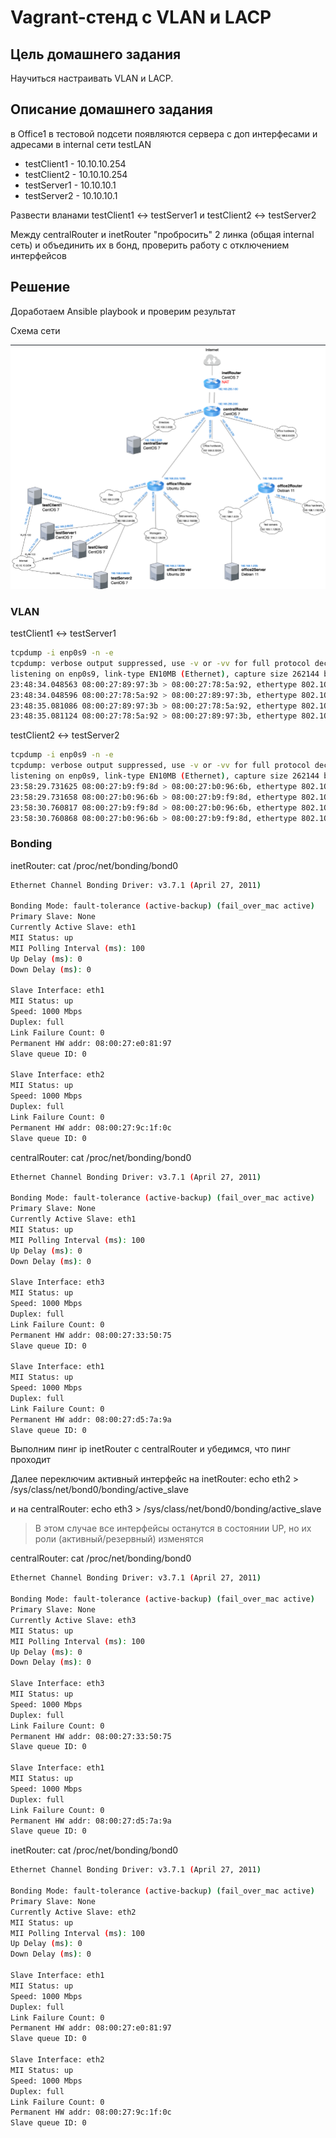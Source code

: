 
# Vagrant-стенд c VLAN и LACP

## Цель домашнего задания

Научиться настраивать VLAN и LACP. 


## Описание домашнего задания

в Office1 в тестовой подсети появляются сервера с доп интерфесами и адресами в internal сети testLAN

- testClient1 - 10.10.10.254
- testClient2 - 10.10.10.254
- testServer1 - 10.10.10.1
- testServer2 - 10.10.10.1

Развести вланами testClient1 <-> testServer1 и testClient2 <-> testServer2

Между centralRouter и inetRouter "пробросить" 2 линка (общая internal сеть) и объединить их в бонд, проверить работу c отключением интерфейсов

## Решение

Доработаем Ansible playbook и проверим результат

Схема сети

![Alt text](image.png)

### VLAN

testClient1 <-> testServer1

```bash
tcpdump -i enp0s9 -n -e
tcpdump: verbose output suppressed, use -v or -vv for full protocol decode
listening on enp0s9, link-type EN10MB (Ethernet), capture size 262144 bytes
23:48:34.048563 08:00:27:89:97:3b > 08:00:27:78:5a:92, ethertype 802.1Q (0x8100), length 102: vlan 100, p 0, ethertype IPv4, 10.10.10.1 > 10.10.10.254: ICMP echo request, id 7, seq 1, length 64
23:48:34.048596 08:00:27:78:5a:92 > 08:00:27:89:97:3b, ethertype 802.1Q (0x8100), length 102: vlan 100, p 0, ethertype IPv4, 10.10.10.254 > 10.10.10.1: ICMP echo reply, id 7, seq 1, length 64
23:48:35.081086 08:00:27:89:97:3b > 08:00:27:78:5a:92, ethertype 802.1Q (0x8100), length 102: vlan 100, p 0, ethertype IPv4, 10.10.10.1 > 10.10.10.254: ICMP echo request, id 7, seq 2, length 64
23:48:35.081124 08:00:27:78:5a:92 > 08:00:27:89:97:3b, ethertype 802.1Q (0x8100), length 102: vlan 100, p 0, ethertype IPv4, 10.10.10.254 > 10.10.10.1: ICMP echo reply, id 7, seq 2, length 64
```

testClient2 <-> testServer2

```bash
tcpdump -i enp0s9 -n -e
tcpdump: verbose output suppressed, use -v or -vv for full protocol decode
listening on enp0s9, link-type EN10MB (Ethernet), capture size 262144 bytes
23:58:29.731625 08:00:27:b9:f9:8d > 08:00:27:b0:96:6b, ethertype 802.1Q (0x8100), length 102: vlan 200, p 0, ethertype IPv4, 10.10.10.1 > 10.10.10.254: ICMP echo request, id 3, seq 1, length 64
23:58:29.731658 08:00:27:b0:96:6b > 08:00:27:b9:f9:8d, ethertype 802.1Q (0x8100), length 102: vlan 200, p 0, ethertype IPv4, 10.10.10.254 > 10.10.10.1: ICMP echo reply, id 3, seq 1, length 64
23:58:30.760817 08:00:27:b9:f9:8d > 08:00:27:b0:96:6b, ethertype 802.1Q (0x8100), length 102: vlan 200, p 0, ethertype IPv4, 10.10.10.1 > 10.10.10.254: ICMP echo request, id 3, seq 2, length 64
23:58:30.760868 08:00:27:b0:96:6b > 08:00:27:b9:f9:8d, ethertype 802.1Q (0x8100), length 102: vlan 200, p 0, ethertype IPv4, 10.10.10.254 > 10.10.10.1: ICMP echo reply, id 3, seq 2, length 64
```

### Bonding

inetRouter: cat /proc/net/bonding/bond0

```bash
Ethernet Channel Bonding Driver: v3.7.1 (April 27, 2011)

Bonding Mode: fault-tolerance (active-backup) (fail_over_mac active)
Primary Slave: None
Currently Active Slave: eth1
MII Status: up
MII Polling Interval (ms): 100
Up Delay (ms): 0
Down Delay (ms): 0

Slave Interface: eth1
MII Status: up
Speed: 1000 Mbps
Duplex: full
Link Failure Count: 0
Permanent HW addr: 08:00:27:e0:81:97
Slave queue ID: 0

Slave Interface: eth2
MII Status: up
Speed: 1000 Mbps
Duplex: full
Link Failure Count: 0
Permanent HW addr: 08:00:27:9c:1f:0c
Slave queue ID: 0
```

centralRouter: cat /proc/net/bonding/bond0

```bash
Ethernet Channel Bonding Driver: v3.7.1 (April 27, 2011)

Bonding Mode: fault-tolerance (active-backup) (fail_over_mac active)
Primary Slave: None
Currently Active Slave: eth1
MII Status: up
MII Polling Interval (ms): 100
Up Delay (ms): 0
Down Delay (ms): 0

Slave Interface: eth3
MII Status: up
Speed: 1000 Mbps
Duplex: full
Link Failure Count: 0
Permanent HW addr: 08:00:27:33:50:75
Slave queue ID: 0

Slave Interface: eth1
MII Status: up
Speed: 1000 Mbps
Duplex: full
Link Failure Count: 0
Permanent HW addr: 08:00:27:d5:7a:9a
Slave queue ID: 0
```

Выполним пинг ip inetRouter с centralRouter и убедимся, что пинг проходит

Далее переключим активный интерфейс на inetRouter: echo eth2 > /sys/class/net/bond0/bonding/active_slave

и на centralRouter: echo eth3 > /sys/class/net/bond0/bonding/active_slave

> В этом случае все интерфейсы останутся в состоянии UP, но их роли (активный/резервный) изменятся

centralRouter: cat /proc/net/bonding/bond0

```bash
Ethernet Channel Bonding Driver: v3.7.1 (April 27, 2011)

Bonding Mode: fault-tolerance (active-backup) (fail_over_mac active)
Primary Slave: None
Currently Active Slave: eth3
MII Status: up
MII Polling Interval (ms): 100
Up Delay (ms): 0
Down Delay (ms): 0

Slave Interface: eth3
MII Status: up
Speed: 1000 Mbps
Duplex: full
Link Failure Count: 0
Permanent HW addr: 08:00:27:33:50:75
Slave queue ID: 0

Slave Interface: eth1
MII Status: up
Speed: 1000 Mbps
Duplex: full
Link Failure Count: 0
Permanent HW addr: 08:00:27:d5:7a:9a
Slave queue ID: 0
```

inetRouter: cat /proc/net/bonding/bond0

```bash
Ethernet Channel Bonding Driver: v3.7.1 (April 27, 2011)

Bonding Mode: fault-tolerance (active-backup) (fail_over_mac active)
Primary Slave: None
Currently Active Slave: eth2
MII Status: up
MII Polling Interval (ms): 100
Up Delay (ms): 0
Down Delay (ms): 0

Slave Interface: eth1
MII Status: up
Speed: 1000 Mbps
Duplex: full
Link Failure Count: 0
Permanent HW addr: 08:00:27:e0:81:97
Slave queue ID: 0

Slave Interface: eth2
MII Status: up
Speed: 1000 Mbps
Duplex: full
Link Failure Count: 0
Permanent HW addr: 08:00:27:9c:1f:0c
Slave queue ID: 0
```

